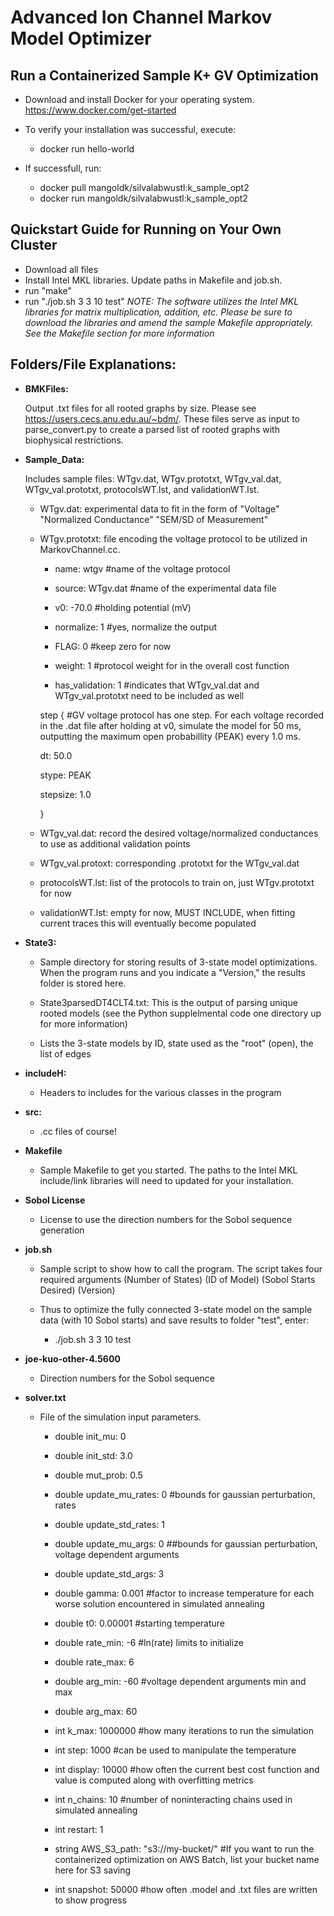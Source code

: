 # Advanced Ion Channel Markov Model Optimizer


## Run a Containerized Sample K+ GV Optimization

  - Download and install Docker for your operating system. https://www.docker.com/get-started
  - To verify your installation was successful, execute: 
      - docker run hello-world
  
  -  If successfull, run:
      - docker pull mangoldk/silvalabwustl:k_sample_opt2
      - docker run mangoldk/silvalabwustl:k_sample_opt2


## Quickstart Guide for Running on Your Own Cluster
  - Download all files
  - Install Intel MKL libraries. Update paths in Makefile and job.sh.
  - run "make" 
  - run "./job.sh 3 3 10 test"
*NOTE: The software utilizes the Intel MKL libraries for matrix multiplication, addition, etc. Please be sure to download the libraries and amend the sample Makefile appropriately. See the Makefile section for more information*
   
## Folders/File Explanations:

- **BMKFiles:**
    
    Output .txt files for all rooted graphs by size. Please see https://users.cecs.anu.edu.au/~bdm/. These files serve as input
    to parse_convert.py to create a parsed list of rooted graphs with biophysical restrictions.
    
- **Sample_Data:** 

  Includes sample files: WTgv.dat, WTgv.prototxt, WTgv_val.dat, WTgv_val.prototxt, protocolsWT.lst, and validationWT.lst. 
  
  - WTgv.dat: experimental data to fit in the form of "Voltage" "Normalized Conductance" "SEM/SD of Measurement"
  
  - WTgv.prototxt:  file encoding the voltage protocol to be utilized in MarkovChannel.cc.         
      
    - name: wtgv #name of the voltage protocol
      
    - source: WTgv.dat #name of the experimental data file
      
    - v0: -70.0 #holding potential (mV)
          
    - normalize: 1 #yes, normalize the output
          
    - FLAG: 0 #keep zero for now
         
    - weight: 1 #protocol weight for in the overall cost function
          
    - has_validation: 1 #indicates that WTgv_val.dat and WTgv_val.prototxt need to be included as well

     step { #GV voltage protocol has one step. For each voltage recorded in the .dat file after holding at v0, simulate the model                   for 50 ms, outputting the maximum open probabillity (PEAK)  every 1.0 ms.
      
     dt: 50.0 
      
     stype: PEAK
      
     stepsize: 1.0
     
     }
   
   - WTgv_val.dat: record the desired voltage/normalized conductances to use as additional validation points
   
   - WTgv_val.protoxt: corresponding .prototxt for the WTgv_val.dat
   
   - protocolsWT.lst: list of the protocols to train on, just WTgv.prototxt for now
  
   - validationWT.lst: empty for now, MUST INCLUDE, when fitting current traces this will eventually become populated

- **State3:**

  - Sample directory for storing results of 3-state model optimizations. When the program runs and you indicate a "Version," the results    folder is stored here.
 
  - State3parsedDT4CLT4.txt: This is the output of parsing unique rooted models (see the Python supplelmental code one directory up for more information)
  - Lists the 3-state models by ID, state used as the "root" (open), the list of edges
  
- **includeH:**
 
     -  Headers to includes for the various classes in the program
  
- **src:**
  
  - .cc files of course!
  
- **Makefile**
  
  - Sample Makefile to get you started. The paths to the Intel MKL include/link libraries will need to updated for your installation.
  
- **Sobol License**
   - License to use the direction numbers for the Sobol sequence generation
  
- **job.sh**
  
   - Sample script to show how to call the program. The script takes four required arguments (Number of States) (ID of Model) (Sobol Starts Desired) (Version)
  
   - Thus to optimize the fully connected 3-state model on the sample data (with 10 Sobol starts) and save results to folder "test", enter: 
  
     - ./job.sh 3 3 10  test
  
- **joe-kuo-other-4.5600**
   - Direction numbers for the Sobol sequence
  
- **solver.txt**
  - File of the simulation input parameters. 

       - double init_mu: 0

       - double init_std: 3.0

       - double mut_prob: 0.5

       - double update_mu_rates: 0 #bounds for gaussian perturbation, rates

       - double update_std_rates: 1

       - double update_mu_args: 0 ##bounds for gaussian perturbation, voltage dependent arguments

       - double update_std_args: 3

       - double gamma: 0.001 #factor to increase temperature for each worse solution encountered in simulated annealing

      - double t0: 0.00001 #starting temperature

      - double rate_min: -6 #ln(rate) limits to initialize

      - double rate_max: 6

      - double arg_min: -60 #voltage dependent arguments min and max

      - double arg_max: 60

      - int k_max: 1000000 #how many iterations to run the simulation

      - int step: 1000 #can be used to manipulate the temperature

      - int display: 10000 #how often the current best cost function and value is computed along with overfitting metrics

      - int n_chains: 10 #number of noninteracting chains used in simulated annealing

      - int restart: 1

      - string AWS_S3_path: "s3://my-bucket/" #If you want to run the containerized optimization on AWS Batch, list your bucket name here for S3 saving

      - int snapshot: 50000 #how often .model and .txt files are written to show progress

  
